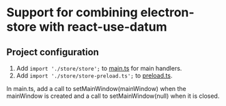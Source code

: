 # Support for combining electron-store with react-use-datum

## Project configuration

1. Add ```import './store/store';``` to [main.ts](../main.ts) for main handlers.
2. Add ```import './store/store-preload.ts';``` to [preload.ts](../preload.ts).

In main.ts, add a call to setMainWindow(mainWindow) when the mainWindow is created and a call to setMainWindow(null) when it is closed.
